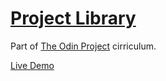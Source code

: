 <a href="https://www.theodinproject.com/lessons/node-path-javascript-library"><h1>Project Library</h1></a>
Part of [The Odin Project](https://www.theodinproject.com) cirriculum.

[Live Demo](https://jbrace817.github.io/top_library/)
